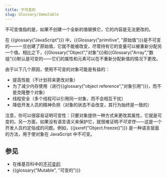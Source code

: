 ```yaml
---
title: 不可变的
slug: Glossary/Immutable
---
```


不可变值指的是，如果不创建一个全新的值替换它，它的内容是无法更改的。

在 {{glossary("JavaScript")}} 中，{{Glossary("primitive", "原始值")}}是不可变的——一旦创建了原始值，它就不能被改变，尽管持有它的变量可以被重新分配另一个值。相比之下，{{Glossary("Object","对象")}}和{{Glossary("Array","数组")}}默认是可变的——它们的属性和元素可以在不重新分配新值的情况下更改。

由于以下几个原因，使用不可变的对象可能是有益的：

- 提高性能（不计划将来更改对象）
- 为了减少内存使用（进行{{glossary("object reference","对象引用")}}，而不是克隆整个对象）
- 线程安全（多个线程可以引用同一对象，而不会相互干扰）
- 降低开发人员的精神负担（对象的状态不会改变，其行为始终是一致的）

注意，你可以很容易证明可变性：只要对象提供一种方式来更改其属性，它就是可变的。另一方面，如果没有语言语义来保护它，就很难证明*不可变性*——这是一个开发人员约定俗成的问题。例如，{{jsxref("Object.freeze()")}} 是一种语言层面的方法，用于使对象在 JavaScript 中不可变。

## 参见

- 在维基百科中的[不可变的](https://zh.wikipedia.org/wiki/不可變物件)
- {{glossary("Mutable", "可变的")}}
